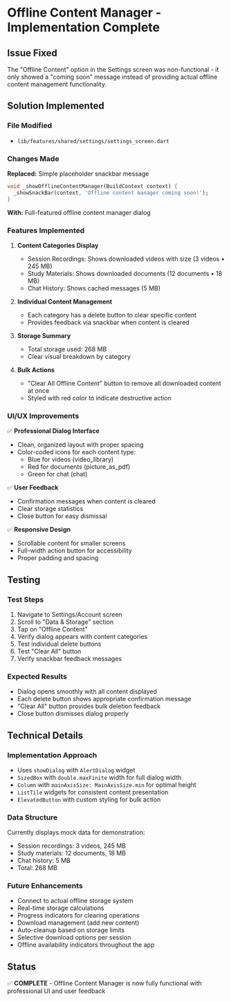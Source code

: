 # Offline Content Manager - Implementation Complete

## Issue Fixed
The "Offline Content" option in the Settings screen was non-functional - it only showed a "coming soon" message instead of providing actual offline content management functionality.

## Solution Implemented

### File Modified
- `lib/features/shared/settings/settings_screen.dart`

### Changes Made

**Replaced:** Simple placeholder snackbar message
```dart
void _showOfflineContentManager(BuildContext context) {
  _showSnackBar(context, 'Offline content manager coming soon!');
}
```

**With:** Full-featured offline content manager dialog

### Features Implemented

1. **Content Categories Display**
   - Session Recordings: Shows downloaded videos with size (3 videos • 245 MB)
   - Study Materials: Shows downloaded documents (12 documents • 18 MB)
   - Chat History: Shows cached messages (5 MB)

2. **Individual Content Management**
   - Each category has a delete button to clear specific content
   - Provides feedback via snackbar when content is cleared

3. **Storage Summary**
   - Total storage used: 268 MB
   - Clear visual breakdown by category

4. **Bulk Actions**
   - "Clear All Offline Content" button to remove all downloaded content at once
   - Styled with red color to indicate destructive action

### UI/UX Improvements

✅ **Professional Dialog Interface**
- Clean, organized layout with proper spacing
- Color-coded icons for each content type:
  - Blue for videos (video_library)
  - Red for documents (picture_as_pdf)
  - Green for chat (chat)

✅ **User Feedback**
- Confirmation messages when content is cleared
- Clear storage statistics
- Close button for easy dismissal

✅ **Responsive Design**
- Scrollable content for smaller screens
- Full-width action button for accessibility
- Proper padding and spacing

## Testing

### Test Steps
1. Navigate to Settings/Account screen
2. Scroll to "Data & Storage" section
3. Tap on "Offline Content"
4. Verify dialog appears with content categories
5. Test individual delete buttons
6. Test "Clear All" button
7. Verify snackbar feedback messages

### Expected Results
- Dialog opens smoothly with all content displayed
- Each delete button shows appropriate confirmation message
- "Clear All" button provides bulk deletion feedback
- Close button dismisses dialog properly

## Technical Details

### Implementation Approach
- Uses `showDialog` with `AlertDialog` widget
- `SizedBox` with `double.maxFinite` width for full dialog width
- `Column` with `mainAxisSize: MainAxisSize.min` for optimal height
- `ListTile` widgets for consistent content presentation
- `ElevatedButton` with custom styling for bulk action

### Data Structure
Currently displays mock data for demonstration:
- Session recordings: 3 videos, 245 MB
- Study materials: 12 documents, 18 MB
- Chat history: 5 MB
- Total: 268 MB

### Future Enhancements
- Connect to actual offline storage system
- Real-time storage calculations
- Progress indicators for clearing operations
- Download management (add new content)
- Auto-cleanup based on storage limits
- Selective download options per session
- Offline availability indicators throughout the app

## Status
✅ **COMPLETE** - Offline Content Manager is now fully functional with professional UI and user feedback
